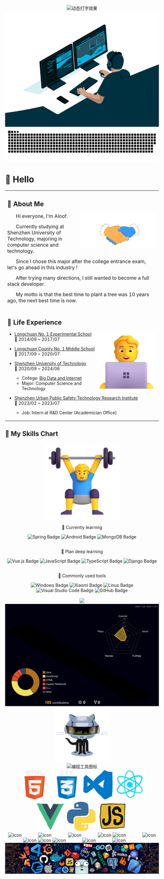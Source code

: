 <!--
 * @Description: GitHub 配置文件自述文件
 * @FilePath: \README.md
 * @Author: WhimsyQuester rongquanhuang01@gmail.com
 * @Date: 2023-04-14 10:38:23
 * @LastEditors: WhimsyQuester rongquanhuang01@gmail.com
 * @LastEditTime: 2023-11-25 03:30:10
 * Copyright (c) 2023 by WhimsyQuester , All Rights Reserved.
-->

<div align="center">
  <div align="center">
      <img src="https://readme-typing-svg.demolab.com?font=Fira+Code&pause=1000&width=535&lines=Welcome to my GitHub page!;Aloof wishes you a wonderful day!&center=true&size=24" alt="动态打字效果"/>
  </div>
  <div align="center" width="500" height="375">
  <img src="./assets/avento.gif" alt="敲代码&冲浪动图"/><br>
  </div>

  <div align="center">
    <picture>
      <source media="(prefers-color-scheme: dark)" srcset="https://raw.githubusercontent.com/WhimsyQuester/WhimsyQuester/output/github-contribution-grid-snake-dark.svg">
      <source media="(prefers-color-scheme: light)" srcset="https://raw.githubusercontent.com/WhimsyQuester/WhimsyQuester/output/github-contribution-grid-snake.svg">
      <img alt="github contribution grid snake animation" src="https://raw.githubusercontent.com/WhimsyQuester/WhimsyQuester/output/github-contribution-grid-snake.svg">
    </picture>
  </div>
</div>

# 🙋 Hello

<table>
<tr><td>

## 🤺 About Me

<img align="right" width="250" src="./assets/hi.gif" />
<p>&emsp;&emsp;<font size=3.5>Hi everyone, I'm Aloof.</font></p>
<p>&emsp;&emsp;<font size=3.5>Currently studying at Shenzhen University of Technology, majoring in computer science and technology.</font></p>
<p>&emsp;&emsp;<font size=3.5>Since I chose this major after the college entrance exam, let's go ahead in this industry !</font></p>
<p>&emsp;&emsp;<font size=3.5>After trying many directions, I still wanted to become a full stack developer.</font></p>
<p>&emsp;&emsp;<font size=3.5>My motto is that the best time to plant a tree was 10 years ago, the next best time is now.</font></p>

</td></tr>

<tr>
<td>

## 🏢 Life Experience

<img align="right" width="200" src="./assets/technologist.png" />

- [Longchuan No. 1 Experimental School](https://baike.baidu.com/item/%E6%B2%B3%E6%BA%90%E5%B8%82%E9%BE%99%E5%B7%9D%E7%AC%AC%E4%B8%80%E5%AE%9E%E9%AA%8C%E5%AD%A6%E6%A0%A1/59936961) <br>
  📌 2014/09 ~ 2017/07

- [Longchuan County No. 1 Middle School](https://baike.baidu.com/item/%E9%BE%99%E5%B7%9D%E5%8E%BF%E7%AC%AC%E4%B8%80%E4%B8%AD%E5%AD%A6/5388056) <br>
  📌 2017/09 ~ 2020/07

- [Shenzhen University of Technology](https://www.sztu.edu.cn/)<br>
  📌 2020/09 ~ 2024/06

  - College: [Big Data and Internet](https://bdi.sztu.edu.cn/)
  - Major: Computer Science and Technology
    <br>

- [Shenzhen Urban Public Safety Technology Research Institute](https://www.szsti.org/#/)<br>
  📌 2023/02 ~ 2023/07
  - Job: Intern at R&D Center (Academician Office)

</td>
</tr>

<table>

## 👏 My Skills Chart

<div align="center">
  <img src="./assets/man.png" alt="举重动图" width="250" height="250" />
</div>

<div align="center">

💪 Currently learning

<img src="https://img.shields.io/badge/Spring-6DB33F?logo=spring&logoColor=fff&style=flat" alt="Spring Badge"/>
<img src="https://img.shields.io/badge/Android-3DDC84?logo=android&logoColor=fff&style=flat" alt="Android Badge"/>
<img src="https://img.shields.io/badge/MongoDB-47A248?logo=mongodb&logoColor=fff&style=flat" alt="MongoDB Badge"/>
</div>
<br>
<div align="center">

🧠 Plan deep learning

<img src="https://img.shields.io/badge/Vue.js-4FC08D?logo=vuedotjs&logoColor=fff&style=flat" alt="Vue.js Badge"/>
<img src="https://img.shields.io/badge/JavaScript-F7DF1E?logo=javascript&logoColor=000&style=flat" alt="JavaScript Badge"/>
<img src="https://img.shields.io/badge/TypeScript-3178C6?logo=typescript&logoColor=fff&style=flat" alt="TypeScript Badge"/>
<img src="https://img.shields.io/badge/Django-092E20?logo=django&logoColor=fff&style=flat" alt="Django Badge"/>
</div>
<br>

<div align="center">

🧰 Commonly used tools

<img src="https://img.shields.io/badge/Windows-0078D6?logo=windows&logoColor=fff&style=flat" alt="Windows Badge">
<img src="https://img.shields.io/badge/Xiaomi-FF6900?logo=xiaomi&logoColor=fff&style=flat" alt="Xiaomi Badge">
<img src="https://img.shields.io/badge/Linux-FCC624?logo=linux&logoColor=000&style=flat" alt="Linux Badge">
<img src="https://img.shields.io/badge/Visual%20Studio%20Code-007ACC?logo=visualstudiocode&logoColor=fff&style=flat" alt="Visual Studio Code Badge">
<img src="https://img.shields.io/badge/GitHub-181717?logo=github&logoColor=fff&style=flat" alt="GitHub Badge">

</div>
<br>

<!-- GitHub 奖杯🏆 -->
<div align="center">
    <img src="https://github-profile-trophy.vercel.app/?username=WhimsyQuester&theme=gruvbox&row=1&column=7&no-frame=true&no-bg=true" /><br>
</div>

<div align="center">
    <img src="profile-3d-contrib/profile-night-rainbow.svg" />
</div>
</div>

<div align="center">
    <img width="36%" src="./assets/githubgif.gif" />
</div>

<div align="center">
  <img src="https://skillicons.dev/icons?i=ps,ai,pr,c,cpp,cs,ts,discord,mongodb,idea,git" alt="编程工具图标"/><br>

  <!-- gif -->
  <img height="100" width="100" src="./assets/html.webp">
  <img height="100" width="100" src="./assets/cssgif.webp">
  <img height="100" width="100" src="./assets/vscode.webp">
  <img height="100" width="100" src="./assets/react.webp">
  <img height="95" width="95" src="./assets/vue.webp">
  <img height="100" width="100" src="./assets/python.webp">
  <img height="100" width="100" src="./assets/js.webp"><br>

  <!-- svg -->
  <img src="https://techstack-generator.vercel.app/kubernetes-icon.svg" alt="icon" width="65" style="width: 65px; height: 65px; margin-right: 50px; margin-bottom: 0px;" />
  <img src="https://techstack-generator.vercel.app/js-icon.svg" alt="icon" width="65" style="width: 65px; height: 65px; margin-right: 50px; margin-bottom: 0px;" />
  <img src="https://techstack-generator.vercel.app/mysql-icon.svg" alt="icon" width="65" style="width: 65px; height: 65px; margin-right: 50px; margin-bottom: 0px;" />
  <img src="https://techstack-generator.vercel.app/webpack-icon.svg" alt="icon" width="65" style="width: 65px; height: 65px; margin-right: 0px; margin-bottom: 0px;" />
  <img src="https://techstack-generator.vercel.app/docker-icon.svg" alt="icon" width="65" style="width: 65px; height: 65px; margin-right: 50px; margin-bottom: 0px;" /> 
  <img src="https://techstack-generator.vercel.app/redux-icon.svg" alt="icon" width="65" style="width: 65px; height: 65px; margin-right: 0px; margin-bottom: 0px;" />
  <img src="https://techstack-generator.vercel.app/java-icon.svg" alt="icon" width="65" style="width: 65px; height: 65px; margin-right: 0px; margin-bottom: 0px;" />
  <img src="https://techstack-generator.vercel.app/eslint-icon.svg" alt="icon" width="65" style="width: 65px; height: 65px; margin-right: 0px; margin-bottom: 0px;" />
  <img src="https://techstack-generator.vercel.app/aws-icon.svg" alt="icon" width="65" style="width: 65px; height: 65px; margin-right: 50px; margin-bottom: 0px;" />
  <img src="https://techstack-generator.vercel.app/ts-icon.svg" alt="icon" width="65" style="width: 65px; height: 65px; margin-right: 50px; margin-bottom: 0px;" />
  <img src="https://techstack-generator.vercel.app/nginx-icon.svg" alt="icon" width="65" style="width: 65px; height: 65px; margin-right: 50px; margin-bottom: 0px;" />
</div>

<div align="center">
  <img src="./assets/icon.png" />
</div>
